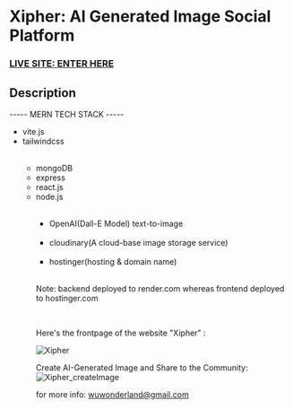 # Xipher: AI Generated Image Social Platform 

### [LIVE SITE:  ENTER HERE](https://xipher.space/)

## Description

----- MERN TECH STACK -----

<ul>
  <li>vite.js</li>
  <li>tailwindcss</li><br>
  
  <ul>
    <li>mongoDB</li>
    <li>express</li>
    <li>react.js</li>
    <li>node.js</li><br>
  <ul/>
    
  <li>OpenAI(Dall-E Model) text-to-image</li><br>
  
  <li>cloudinary(A cloud-base image storage service)</li><br>
  
  <li>hostinger(hosting & domain name)</li>
</ul> 

<br>
<p>Note: backend deployed to render.com whereas frontend deployed to hostinger.com<p/>

<br>

Here's the frontpage of the website "Xipher" :

![Xipher](https://user-images.githubusercontent.com/106410053/225764252-1f5fba0c-aed5-467e-9a9b-ff3cd32a0fe0.png)


Create AI-Generated Image and Share to the Community:
![Xipher_createImage](https://user-images.githubusercontent.com/106410053/225764382-b202a0b1-09fe-4465-bb0a-2720c526758a.png)


for more info:
wuwonderland@gmail.com
